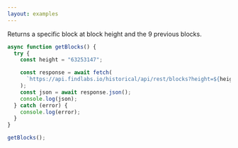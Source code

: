 ```yaml
---
layout: examples
---
```


Returns a specific block at block height and the 9 previous blocks.

```javascript
async function getBlocks() {
  try {
    const height = "63253147";

    const response = await fetch(
      `https://api.findlabs.io/historical/api/rest/blocks?height=${height}`
    );
    const json = await response.json();
    console.log(json);
  } catch (error) {
    console.log(error);
  }
}

getBlocks();
```